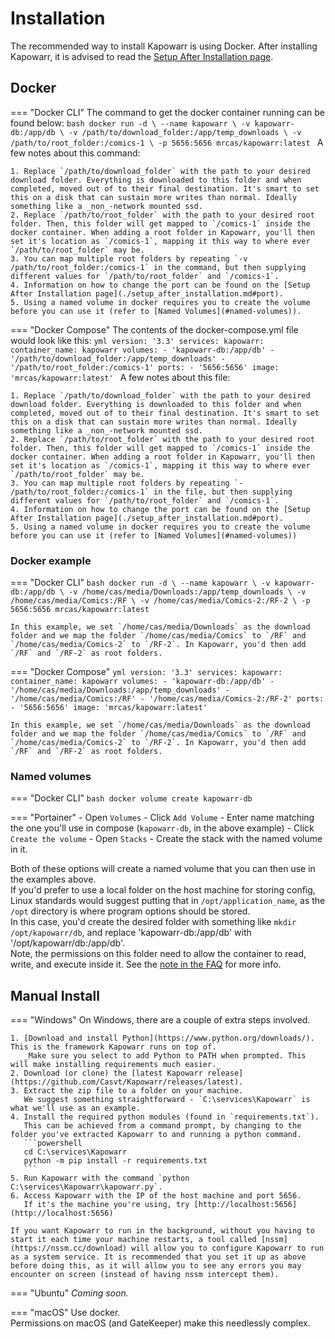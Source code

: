 # Installation

The recommended way to install Kapowarr is using Docker. After installing Kapowarr, it is advised to read the [Setup After Installation page](../setup_after_installation).

## Docker

=== "Docker CLI"
    The command to get the docker container running can be found below:
    ```bash
    docker run -d \
        --name kapowarr \
        -v kapowarr-db:/app/db \
        -v /path/to/download_folder:/app/temp_downloads \
        -v /path/to/root_folder:/comics-1 \
        -p 5656:5656
        mrcas/kapowarr:latest
    ```
    A few notes about this command:

    1. Replace `/path/to/download_folder` with the path to your desired download folder. Everything is downloaded to this folder and when completed, moved out of to their final destination. It's smart to set this on a disk that can sustain more writes than normal. Ideally something like a _non_-network mounted ssd.
    2. Replace `/path/to/root_folder` with the path to your desired root folder. Then, this folder will get mapped to `/comics-1` inside the docker container. When adding a root folder in Kapowarr, you'll then set it's location as `/comics-1`, mapping it this way to where ever `/path/to/root_folder` may be.
    3. You can map multiple root folders by repeating `-v /path/to/root_folder:/comics-1` in the command, but then supplying different values for `/path/to/root_folder` and `/comics-1`.
    4. Information on how to change the port can be found on the [Setup After Installation page](./setup_after_installation.md#port).
    5. Using a named volume in docker requires you to create the volume before you can use it (refer to [Named Volumes](#named-volumes)).

=== "Docker Compose"
    The contents of the docker-compose.yml file would look like this:
    ```yml
    version: '3.3'
    services:
        kapowarr:
            container_name: kapowarr
            volumes:
                - 'kapowarr-db:/app/db'
                - '/path/to/download_folder:/app/temp_downloads'
                - '/path/to/root_folder:/comics-1'
            ports:
                - '5656:5656'
            image: 'mrcas/kapowarr:latest'
    ```
    A few notes about this file:

    1. Replace `/path/to/download_folder` with the path to your desired download folder. Everything is downloaded to this folder and when completed, moved out of to their final destination. It's smart to set this on a disk that can sustain more writes than normal. Ideally something like a _non_-network mounted ssd.
    2. Replace `/path/to/root_folder` with the path to your desired root folder. Then, this folder will get mapped to `/comics-1` inside the docker container. When adding a root folder in Kapowarr, you'll then set it's location as `/comics-1`, mapping it this way to where ever `/path/to/root_folder` may be.
    3. You can map multiple root folders by repeating `- /path/to/root_folder:/comics-1` in the file, but then supplying different values for `/path/to/root_folder` and `/comics-1`.
    4. Information on how to change the port can be found on the [Setup After Installation page](./setup_after_installation.md#port).
    5. Using a named volume in docker requires you to create the volume before you can use it (refer to [Named Volumes](#named-volumes))

### Docker example

=== "Docker CLI"
    ```bash
    docker run -d \
        --name kapowarr \
        -v kapowarr-db:/app/db \
        -v /home/cas/media/Downloads:/app/temp_downloads \
        -v /home/cas/media/Comics:/RF \
        -v /home/cas/media/Comics-2:/RF-2 \
        -p 5656:5656
        mrcas/kapowarr:latest
    ```

    In this example, we set `/home/cas/media/Downloads` as the download folder and we map the folder `/home/cas/media/Comics` to `/RF` and `/home/cas/media/Comics-2` to `/RF-2`. In Kapowarr, you'd then add `/RF` and `/RF-2` as root folders.

=== "Docker Compose"
    ```yml
    version: '3.3'
    services:
        kapowarr:
            container_name: kapowarr
            volumes:
                - 'kapowarr-db:/app/db'
                - '/home/cas/media/Downloads:/app/temp_downloads'
                - '/home/cas/media/Comics:/RF'
                - '/home/cas/media/Comics-2:/RF-2'
            ports:
                - '5656:5656'
            image: 'mrcas/kapowarr:latest'
    ```

    In this example, we set `/home/cas/media/Downloads` as the download folder and we map the folder `/home/cas/media/Comics` to `/RF` and `/home/cas/media/Comics-2` to `/RF-2`. In Kapowarr, you'd then add `/RF` and `/RF-2` as root folders.

### Named volumes

=== "Docker CLI"
    ```bash
    docker volume create kapowarr-db
    ```

=== "Portainer"
    - Open `Volumes`
    - Click `Add Volume`
    - Enter name matching the one you'll use in compose (`kapowarr-db`, in the above example)
    - Click `Create the volume`
    - Open `Stacks`
    - Create the stack with the named volume in it.

Both of these options will create a named volume that you can then use in the examples above.  
If you'd prefer to use a local folder on the host machine for storing config, Linux standards would suggest putting that in `/opt/application_name`, as the `/opt` directory is where program options should be stored.  
In this case, you'd create the desired folder with something like `mkdir /opt/kapowarr/db`, and replace 'kapowarr-db:/app/db' with '/opt/kapowarr/db:/app/db'.  
Note, the permissions on this folder need to allow the container to read, write, and execute inside it. See the [note in the FAQ](../faq/#kapowarr-unable-to-open-database-file/) for more info.

## Manual Install

=== "Windows"
    On Windows, there are a couple of extra steps involved.  

    1. [Download and install Python](https://www.python.org/downloads/). This is the framework Kapowarr runs on top of.  
       _Make sure you select to add Python to PATH when prompted. This will make installing requirements much easier._
    2. Download (or clone) the [latest Kapowarr release](https://github.com/Casvt/Kapowarr/releases/latest).  
    3. Extract the zip file to a folder on your machine.  
       We suggest something straightforward - `C:\services\Kapowarr` is what we'll use as an example.
    4. Install the required python modules (found in `requirements.txt`).
       This can be achieved from a command prompt, by changing to the folder you've extracted Kapowarr to and running a python command.
       ```powershell
       cd C:\services\Kapowarr
       python -m pip install -r requirements.txt
       ```
    5. Run Kapowarr with the command `python C:\services\Kapowarr\kapowarr.py`.
    6. Access Kapowarr with the IP of the host machine and port 5656.  
       If it's the machine you're using, try [http://localhost:5656](http://localhost:5656)
    
    If you want Kapowarr to run in the background, without you having to start it each time your machine restarts, a tool called [nssm](https://nssm.cc/download) will allow you to configure Kapowarr to run as a system service. It is recommended that you set it up as above before doing this, as it will allow you to see any errors you may encounter on screen (instead of having nssm intercept them).

=== "Ubuntu"
    _Coming soon._

=== "macOS"
    Use docker.  
    Permissions on macOS (and GateKeeper) make this needlessly complex.  
